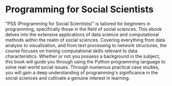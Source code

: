 # Programming for Social Scientists

"PSS (Programming for Social Scientists)" is tailored for beginners in programming, specifically those in the field of social sciences. This ebook delves into the extensive applications of data science and computational methods within the realm of social sciences. Covering everything from data analysis to visualization, and from text processing to network structures, the course focuses on honing computational skills relevant to data characteristics. Whether or not you possess a background in the subject, this book will guide you through using the Python programming language to solve real-world social issues. Through numerous practical case studies, you will gain a deep understanding of programming's significance in the social sciences and cultivate a genuine interest in learning.

```{tableofcontents}
```
